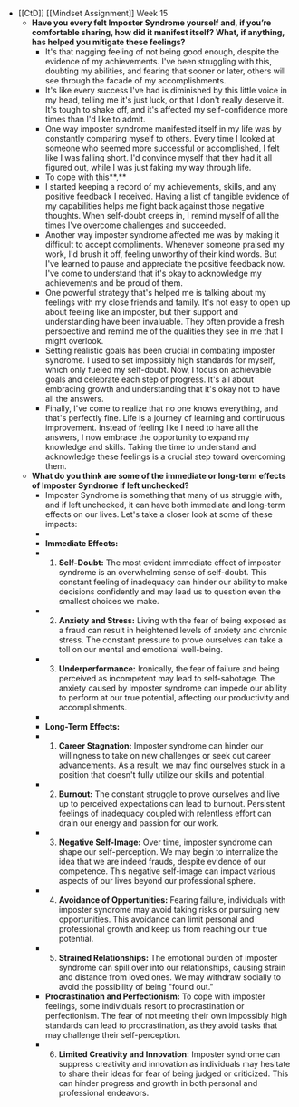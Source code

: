 - [[CtD]] [[Mindset Assignment]] Week 15
	- **Have you every felt Imposter Syndrome yourself and, if you’re comfortable sharing, how did it manifest itself? What, if anything, has helped you mitigate these feelings?**
		- It's that nagging feeling of not being good enough, despite the evidence of my achievements. I've been struggling with this, doubting my abilities, and fearing that sooner or later, others will see through the facade of my accomplishments.
		- It's like every success I've had is diminished by this little voice in my head, telling me it's just luck, or that I don't really deserve it. It's tough to shake off, and it's affected my self-confidence more times than I'd like to admit.
		- One way imposter syndrome manifested itself in my life was by constantly comparing myself to others. Every time I looked at someone who seemed more successful or accomplished, I felt like I was falling short. I'd convince myself that they had it all figured out, while I was just faking my way through life.
		- To cope with this**,**
		- I started keeping a record of my achievements, skills, and any positive feedback I received. Having a list of tangible evidence of my capabilities helps me fight back against those negative thoughts. When self-doubt creeps in, I remind myself of all the times I've overcome challenges and succeeded.
		- Another way imposter syndrome affected me was by making it difficult to accept compliments. Whenever someone praised my work, I'd brush it off, feeling unworthy of their kind words. But I've learned to pause and appreciate the positive feedback now. I've come to understand that it's okay to acknowledge my achievements and be proud of them.
		- One powerful strategy that's helped me is talking about my feelings with my close friends and family. It's not easy to open up about feeling like an imposter, but their support and understanding have been invaluable. They often provide a fresh perspective and remind me of the qualities they see in me that I might overlook.
		- Setting realistic goals has been crucial in combating imposter syndrome. I used to set impossibly high standards for myself, which only fueled my self-doubt. Now, I focus on achievable goals and celebrate each step of progress. It's all about embracing growth and understanding that it's okay not to have all the answers.
		- Finally, I've come to realize that no one knows everything, and that's perfectly fine. Life is a journey of learning and continuous improvement. Instead of feeling like I need to have all the answers, I now embrace the opportunity to expand my knowledge and skills. Taking the time to understand and acknowledge these feelings is a crucial step toward overcoming them.
	- **What do you think are some of the immediate or long-term effects of Imposter Syndrome if left unchecked?**
		- Imposter Syndrome is something that many of us struggle with, and if left unchecked, it can have both immediate and long-term effects on our lives. Let's take a closer look at some of these impacts:
		-
		- **Immediate Effects:**
		- 1. **Self-Doubt:** The most evident immediate effect of imposter syndrome is an overwhelming sense of self-doubt. This constant feeling of inadequacy can hinder our ability to make decisions confidently and may lead us to question even the smallest choices we make.
		- 2. **Anxiety and Stress:** Living with the fear of being exposed as a fraud can result in heightened levels of anxiety and chronic stress. The constant pressure to prove ourselves can take a toll on our mental and emotional well-being.
		- 3. **Underperformance:** Ironically, the fear of failure and being perceived as incompetent may lead to self-sabotage. The anxiety caused by imposter syndrome can impede our ability to perform at our true potential, affecting our productivity and accomplishments.
		-
		- **Long-Term Effects:**
		- 1. **Career Stagnation:** Imposter syndrome can hinder our willingness to take on new challenges or seek out career advancements. As a result, we may find ourselves stuck in a position that doesn't fully utilize our skills and potential.
		- 2. **Burnout:** The constant struggle to prove ourselves and live up to perceived expectations can lead to burnout. Persistent feelings of inadequacy coupled with relentless effort can drain our energy and passion for our work.
		- 3. **Negative Self-Image:** Over time, imposter syndrome can shape our self-perception. We may begin to internalize the idea that we are indeed frauds, despite evidence of our competence. This negative self-image can impact various aspects of our lives beyond our professional sphere.
		- 4. **Avoidance of Opportunities:** Fearing failure, individuals with imposter syndrome may avoid taking risks or pursuing new opportunities. This avoidance can limit personal and professional growth and keep us from reaching our true potential.
		- 5. **Strained Relationships:** The emotional burden of imposter syndrome can spill over into our relationships, causing strain and distance from loved ones. We may withdraw socially to avoid the possibility of being "found out."
		- **Procrastination and Perfectionism:** To cope with imposter feelings, some individuals resort to procrastination or perfectionism. The fear of not meeting their own impossibly high standards can lead to procrastination, as they avoid tasks that may challenge their self-perception.
		- 6. **Limited Creativity and Innovation:** Imposter syndrome can suppress creativity and innovation as individuals may hesitate to share their ideas for fear of being judged or criticized. This can hinder progress and growth in both personal and professional endeavors.